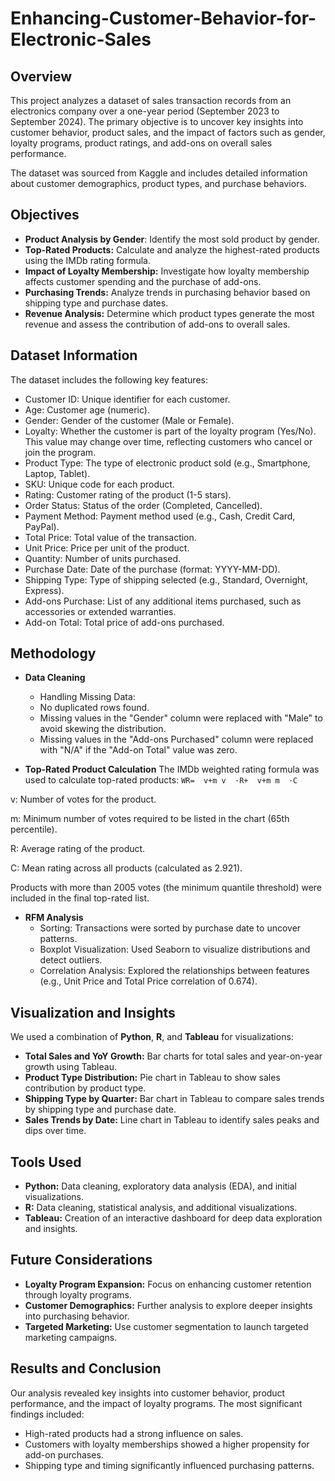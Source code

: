 # Enhancing-Customer-Behavior-for-Electronic-Sales
## Overview  
This project analyzes a dataset of sales transaction records from an electronics company over a one-year period (September 2023 to September 2024). The primary objective is to uncover key insights into customer behavior, product sales, and the impact of factors such as gender, loyalty programs, product ratings, and add-ons on overall sales performance.  

The dataset was sourced from Kaggle and includes detailed information about customer demographics, product types, and purchase behaviors.

## Objectives
* **Product Analysis by Gender**: Identify the most sold product by gender.
* **Top-Rated Products:** Calculate and analyze the highest-rated products using the IMDb rating formula.
* **Impact of Loyalty Membership:** Investigate how loyalty membership affects customer spending and the purchase of add-ons.
* **Purchasing Trends:** Analyze trends in purchasing behavior based on shipping type and purchase dates.
* **Revenue Analysis:** Determine which product types generate the most revenue and assess the contribution of add-ons to overall sales.
  
## Dataset Information
The dataset includes the following key features:  

* Customer ID: Unique identifier for each customer.
* Age: Customer age (numeric).
* Gender: Gender of the customer (Male or Female).
* Loyalty: Whether the customer is part of the loyalty program (Yes/No). This value may change over time, reflecting customers who cancel or join the program.
* Product Type: The type of electronic product sold (e.g., Smartphone, Laptop, Tablet).
* SKU: Unique code for each product.
* Rating: Customer rating of the product (1-5 stars).
* Order Status: Status of the order (Completed, Cancelled).
* Payment Method: Payment method used (e.g., Cash, Credit Card, PayPal).
* Total Price: Total value of the transaction.
* Unit Price: Price per unit of the product.
* Quantity: Number of units purchased.
* Purchase Date: Date of the purchase (format: YYYY-MM-DD).
* Shipping Type: Type of shipping selected (e.g., Standard, Overnight, Express).
* Add-ons Purchase: List of any additional items purchased, such as accessories or extended warranties.
* Add-on Total: Total price of add-ons purchased.
  
## Methodology
* **Data Cleaning**
  * Handling Missing Data:
  * No duplicated rows found.
  * Missing values in the "Gender" column were replaced with "Male" to avoid skewing the distribution.
  * Missing values in the "Add-ons Purchased" column were replaced with "N/A" if the "Add-on Total" value was zero.
    
* **Top-Rated Product Calculation**
The IMDb weighted rating formula was used to calculate top-rated products: ```WR= 
v+m
v
​
 ⋅R+ 
v+m
m
​
 ⋅C```

v: Number of votes for the product.

m: Minimum number of votes required to be listed in the chart (65th percentile).  

R: Average rating of the product.  

C: Mean rating across all products (calculated as 2.921).  

Products with more than 2005 votes (the minimum quantile threshold) were included in the final top-rated list.  


* **RFM Analysis**
  * Sorting: Transactions were sorted by purchase date to uncover patterns.
  * Boxplot Visualization: Used Seaborn to visualize distributions and detect outliers.
  * Correlation Analysis: Explored the relationships between features (e.g., Unit Price and Total Price correlation of 0.674).

## Visualization and Insights
We used a combination of **Python**, **R**, and **Tableau** for visualizations:  

* **Total Sales and YoY Growth:** Bar charts for total sales and year-on-year growth using Tableau.
* **Product Type Distribution:** Pie chart in Tableau to show sales contribution by product type.
* **Shipping Type by Quarter:** Bar chart in Tableau to compare sales trends by shipping type and purchase date.
* **Sales Trends by Date:** Line chart in Tableau to identify sales peaks and dips over time.

## Tools Used
* **Python:** Data cleaning, exploratory data analysis (EDA), and initial visualizations.
* **R:** Data cleaning, statistical analysis, and additional visualizations.
* **Tableau:** Creation of an interactive dashboard for deep data exploration and insights.

## Future Considerations
* **Loyalty Program Expansion:** Focus on enhancing customer retention through loyalty programs.
* **Customer Demographics:** Further analysis to explore deeper insights into purchasing behavior.
* **Targeted Marketing:** Use customer segmentation to launch targeted marketing campaigns.


## Results and Conclusion
Our analysis revealed key insights into customer behavior, product performance, and the impact of loyalty programs. The most significant findings included:  

* High-rated products had a strong influence on sales.
* Customers with loyalty memberships showed a higher propensity for add-on purchases.
* Shipping type and timing significantly influenced purchasing patterns.

